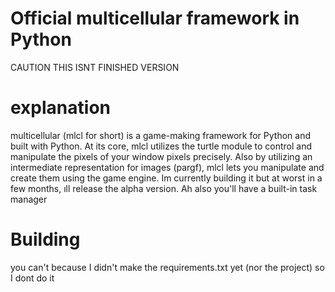 # Official multicellular framework in Python

CAUTION THIS ISNT FINISHED VERSION

# explanation

multicellular (mlcl for short) is a game-making framework for Python and built with Python. At its core, mlcl utilizes the turtle module to control and
manipulate the pixels of your window pixels precisely. Also by utilizing an intermediate representation for images (pargf), mlcl lets you manipulate and create them using the game engine. Im currently building it but at worst in a few months, ıll release the alpha version. Ah also you'll have a built-in task manager


# Building
you can't because I didn't make the requirements.txt yet (nor the project) so I dont do it
